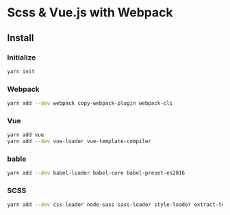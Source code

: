 # Scss & Vue.js with Webpack

## Install

### Initialize

```sh
yarn init
```

### Webpack

```sh
yarn add --dev webpack copy-webpack-plugin webpack-cli
```

### Vue

```sh
yarn add vue
yarn add --dev vue-loader vue-template-compiler
```

### bable

```sh
yarn add --dev babel-loader babel-core babel-preset-es2016
```

### SCSS

```sh
yarn add --dev css-loader node-sass sass-loader style-loader extract-text-webpack-plugin@next
```

